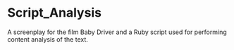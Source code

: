 # Script_Analysis

A screenplay for the film Baby Driver and a Ruby script used for performing content analysis of the text.
